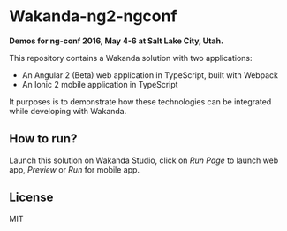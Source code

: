 # Wakanda-ng2-ngconf

**Demos for ng-conf 2016, May 4-6 at Salt Lake City, Utah.** 

This repository contains a Wakanda solution with two applications:

- An Angular 2 (Beta) web application in TypeScript, built with Webpack
- An Ionic 2 mobile application in TypeScript

It purposes is to demonstrate how these technologies can be integrated while developing with Wakanda.

## How to run?

Launch this solution on Wakanda Studio, click on *Run Page* to launch web app, *Preview* or *Run* for mobile app.

## License

MIT
